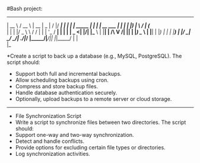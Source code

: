 #Bash project:


  _____              ____              _____  ____  __  __  _____ 
 |  __ \            / __ \            |  __ \|  _ \|  \/  |/ ____|
 | |  | | _____   _| |  | |_ __  ___  | |  | | |_) | \  / | (___  
 | |  | |/ _ \ \ / / |  | | '_ \/ __| | |  | |  _ <| |\/| |\___ \ 
 | |__| |  __/\ V /| |__| | |_) \__ \ | |__| | |_) | |  | |____) |
 |_____/ \___| \_/  \____/| .__/|___/ |_____/|____/|_|  |_|_____/ 
                          | |                                     
                          |_
 
*Create a script to back up a database (e.g., MySQL, PostgreSQL). The script should:

* Support both full and incremental backups.
* Allow scheduling backups using cron.
* Compress and store backup files.
* Handle database authentication securely.
* Optionally, upload backups to a remote server or cloud storage.

------------------------------------------------------------------------------------

* File Synchronization Script
* Write a script to synchronize files between two directories. The script should:
* Support one-way and two-way synchronization.
* Detect and handle conflicts.
* Provide options for excluding certain file types or directories.
* Log synchronization activities.





